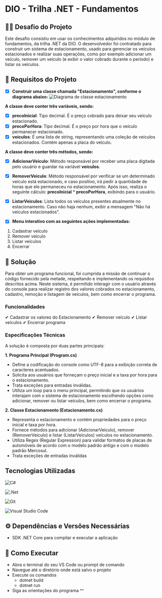 # DIO - Trilha .NET - Fundamentos

## 🐱‍👤 Desafio do Projeto 
Este desafio consistiu em usar os conhecimentos adquiridos no módulo de fundamentos, da trilha .NET da DIO. O desenvolvedor foi contratado para construir um sistema de estacionamento, usado para gerenciar os veículos estacionados e realizar suas operações, como por exemplo adicionar um veículo, remover um veículo (e exibir o valor cobrado durante o período) e listar os veículos.

## 🚗 Requisitos do Projeto
- [x]  **Construir uma classe chamada "Estacionamento", conforme o diagrama abaixo:**
![Diagrama de classe estacionamento](diagrama_classe_estacionamento.png)

**A classe deve conter três variáveis, sendo:**

- [x]  **precoInicial**: Tipo decimal. É o preço cobrado para deixar seu veículo estacionado.
- [x]  **precoPorHora**: Tipo decimal. É o preço por hora que o veículo permanecer estacionado.
- [x]  **veiculos**: É uma lista de string, representando uma coleção de veículos estacionados. Contém apenas a placa do veículo.

**A classe deve conter três métodos, sendo:**

- [x]  **AdicionarVeiculo**: Método responsável por receber uma placa digitada pelo usuário e guardar na variável **veiculos**.
- [x]  **RemoverVeiculo**: Método responsável por verificar se um determinado veículo está estacionado, e caso positivo, irá pedir a quantidade de horas que ele permaneceu no estacionamento. Após isso, realiza o seguinte cálculo: **precoInicial** * **precoPorHora**, exibindo para o usuário.
- [x]  **ListarVeiculos**: Lista todos os veículos presentes atualmente no estacionamento. Caso não haja nenhum, exibir a mensagem "Não há veículos estacionados".

- [x]  **Menu interativo com as seguintes ações implementadas:**
1. Cadastrar veículo
2. Remover veículo
3. Listar veículos
4. Encerrar

## 🎯 Solução
Para obter um programa funcional, foi cumprida a missão de continuar o código fornecido pela metade, respeitando e implementando os requisitos descritos acima. 
Neste sistema, é permitido interagir com o usuário através do console para realizar registro dos valores cobrados no estacionamento, cadastro, remoção e listagem de veículos, bem como encerrar o programa.

### Funcionalidades
✔ Cadastrar os valores do Estacionamento
✔ Remover veículo
✔ Listar veículos
✔ Encerrar programa

### Especificações Técnicas

A solução é composta por duas partes principais: 

**1. Programa Principal (Program.cs)**
- Define a codificação do console como UTF-8 para a exibição correta de caracteres acentuados.
- Solicita aos usuários que forneçam o preço inicial e a taxa por hora para o estacionamento.
- Trata exceções para entradas inválidas.
- Utiliza um loop para o menu principal, permitindo que os usuários interajam com o sistema de estacionamento escolhendo opções como adicionar, remover ou listar veículos, bem como encerrar o programa.

**2. Classe Estacionamento (Estacionamento.cs)**
- Representa o estacionamento e contém propriedades para o preço inicial e taxa por hora.
- Fornece métodos para adicionar (AdicionarVeiculo), remover (RemoverVeiculo) e listar (ListarVeiculos) veículos no estacionamento.
- Utiliza Regex (Regular Expression) para validar formatos de placas de automóveis de acordo com o modelo padrão antigo e com o modelo padrão Mercosul.
- Trata exceções de entradas inválidas

## Tecnologias Utilizadas
![C#](https://img.shields.io/badge/c%23-%23239120.svg?style=for-the-badge&logo=csharp&logoColor=white)

![.Net](https://img.shields.io/badge/.NET-5C2D91?style=for-the-badge&logo=.net&logoColor=white)

![Git](https://img.shields.io/badge/git-%23F05033.svg?style=for-the-badge&logo=git&logoColor=white)

![Visual Studio Code](https://img.shields.io/badge/Visual%20Studio%20Code-0078d7.svg?style=for-the-badge&logo=visual-studio-code&logoColor=white)

## ⚙ Dependências e Versões Necessárias
- SDK .NET Core para compilar e executar a aplicação

## 🎁 Como Executar
- Abra o terminal do seu VS Code ou prompt de comando
- Navegue até o diretório onde está salvo o projeto
- Execute os comandos
    - dotnet build
    - dotnet run
- Siga as orientações do programa ^^
